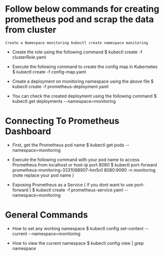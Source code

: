 # Follow below commands for creating prometheus pod and scrap the data from cluster
    Create a Namespace monitoring kubectl create namespace monitoring

* Create the role using the following command 
    $ kubectl create -f clusterRole.yaml

* Execute the following command to create the config map in Kubernetes
    $ kubectl create -f config-map.yaml

* Create a deployment on monitoring namespace using the above file
    $ kubectl create -f prometheus-deployment.yaml

* You can check the created deployment using the following command
    $ kubectl get deployments --namespace=monitoring

# Connecting To Prometheus Dashboard 

*  First, get the Prometheus pod name
    $ kubectl get pods --namespace=monitoring

* Execute the following command with your pod name to access Prometheus from localhost or host-ip port 8080 
    $ kubectl port-forward prometheus-monitoring-3331088907-hm5n1 8080:9090 -n monitoring (note replace your pod name )

* Exposing Prometheus as a Service ( if you dont want to use port-forward )
    $ kubectl create -f prometheus-service.yaml --namespace=monitoring

# General Commands

* How to set any working namespace 
    $ kubectl config set-context --current --namespace=monitoring

* How to view the current namespace 
    $ kubectl config view | grep namespace